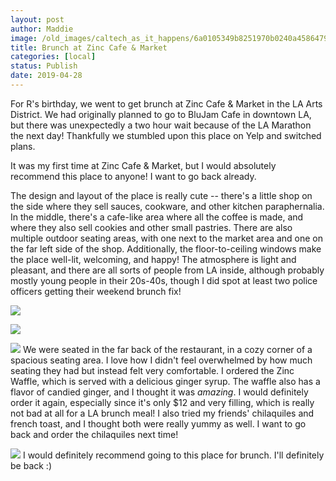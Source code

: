 ```yaml
---
layout: post
author: Maddie
image: /old_images/caltech_as_it_happens/6a0105349b8251970b0240a4586479200c.jpg
title: Brunch at Zinc Cafe & Market
categories: [local]
status: Publish
date: 2019-04-28
---
```


For R's birthday, we went to get brunch at Zinc Cafe &amp; Market in the LA Arts District. We had originally planned to go to BluJam Cafe in downtown LA, but there was unexpectedly a two hour wait because of the LA Marathon the next day! Thankfully we stumbled upon this place on Yelp and switched plans.

It was my first time at Zinc Cafe &amp; Market, but I would absolutely recommend this place to anyone! I want to go back already.

The design and layout of the place is really cute -- there's a little shop on the side where they sell sauces, cookware, and other kitchen paraphernalia. In the middle, there's a cafe-like area where all the coffee is made, and where they also sell cookies and other small pastries. There are also multiple outdoor seating areas, with one next to the market area and one on the far left side of the shop. Additionally, the floor-to-ceiling windows make the place well-lit, welcoming, and happy! The atmosphere is light and pleasant, and there are all sorts of people from LA inside, although probably mostly young people in their 20s-40s, though I did spot at least two police officers getting their weekend brunch fix!

![](/old_images/caltech_as_it_happens/6a0105349b8251970b0240a4586481200c.jpg)

![](/old_images/caltech_as_it_happens/6a0105349b8251970b0240a45864c9200c.jpg)

![](/old_images/caltech_as_it_happens/6a0105349b8251970b0240a4586471200c.jpg)
We were seated in the far back of the restaurant, in a cozy corner of a spacious seating area. I love how I didn't feel overwhelmed by how much seating they had but instead felt very comfortable. I ordered the Zinc Waffle, which is served with a delicious ginger syrup. The waffle also has a flavor of candied ginger, and I thought it was *amazing*. I would definitely order it again, especially since it's only $12 and very filling, which is really not bad at all for a LA brunch meal! I also tried my friends' chilaquiles and french toast, and I thought both were really yummy as well. I want to go back and order the chilaquiles next time!


![](/old_images/caltech_as_it_happens/6a0105349b8251970b0240a4586489200c.jpg)
I would definitely recommend going to this place for brunch. I'll definitely be back :)
